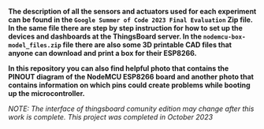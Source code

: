 **The description of all the sensors and actuators used for each experiment can be found in the `Google Summer of Code 2023 Final Evaluation` Zip file. In the same file there are step by step instruction for how to set up the devices and dashboards at the ThingsBoard server. In the `nodemcu-box-model_files.zip` file there are also some 3D printable CAD files that anyone can download and print a box for their ESP8266.**

**In this repository you can also find helpful photo that contains the PINOUT diagram of the NodeMCU ESP8266 board and another photo that contains information on which pins could create problems while booting up the microcontroller.** 

 *NOTE: The interface of thingsboard comunity edition may change after this work is complete. This project was completed in October 2023*

